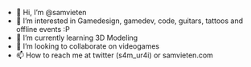 - 👋 Hi, I’m @samvieten
- 👀 I’m interested in Gamedesign, gamedev, code, guitars, tattoos and offline events :P
- 🌱 I’m currently learning 3D Modeling
- 💞️ I’m looking to collaborate on videogames
- 📫 How to reach me at twitter (s4m_ur4i) or samvieten.com

<!---
samvieten/samvieten is a ✨ special ✨ repository because its `README.md` (this file) appears on your GitHub profile.
You can click the Preview link to take a look at your changes.
--->
